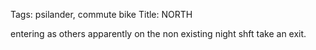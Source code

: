 Tags: psilander, commute bike
Title: NORTH
  
entering as others apparently on the non existing night shft take an exit.